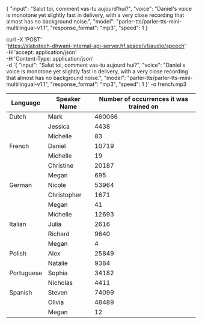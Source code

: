 

{
  "input": "Salut toi, comment vas-tu aujourd'hui?",
  "voice": "Daniel's voice is monotone yet slightly fast in delivery, with a very close recording that almost has no background noise.",
  "model": "parler-tts/parler-tts-mini-multilingual-v1.1",
  "response_format": "mp3",
  "speed": 1
}


curl -X 'POST' \
  'https://slabstech-dhwani-internal-api-server.hf.space/v1/audio/speech' \
  -H 'accept: application/json' \
  -H 'Content-Type: application/json' \
  -d '{
  "input": "Salut toi, comment vas-tu aujourd hui?",
  "voice": "Daniel s voice is monotone yet slightly fast in delivery, with a very close recording that almost has no background noise.",
  "model": "parler-tts/parler-tts-mini-multilingual-v1.1",
  "response_format": "mp3",
  "speed": 1
}' -o french.mp3



| Language   | Speaker Name | Number of occurrences it was trained on |
|------------|--------------|-----------------------------------------|
| Dutch      | Mark         | 460066                                  |
|            | Jessica      | 4438                                    |
|            | Michelle     | 83                                      |
| French     | Daniel       | 10719                                   |
|            | Michelle     | 19                                      |
|            | Christine    | 20187                                   |
|            | Megan        | 695                                     |
| German     | Nicole       | 53964                                   |
|            | Christopher  | 1671                                    |
|            | Megan        | 41                                      |
|            | Michelle     | 12693                                   |
| Italian    | Julia        | 2616                                    |
|            | Richard      | 9640                                    |
|            | Megan        | 4                                       |
| Polish     | Alex         | 25849                                   |
|            | Natalie      | 9384                                    |
| Portuguese | Sophia       | 34182                                   |
|            | Nicholas     | 4411                                    |
| Spanish    | Steven       | 74099                                   |
|            | Olivia       | 48489                                   |
|            | Megan        | 12                                      |